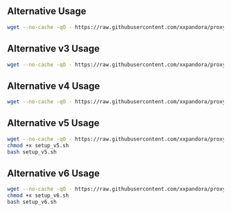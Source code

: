 
## Alternative Usage

```bash
wget --no-cache -qO - https://raw.githubusercontent.com/xxpandora/proxy-manager-sh/main/setup.sh | sh
```

## Alternative v3 Usage

```bash
wget --no-cache -qO - https://raw.githubusercontent.com/xxpandora/proxy-manager-sh/main/setup_v3.sh | sh
```

## Alternative v4 Usage

```bash
wget --no-cache -qO - https://raw.githubusercontent.com/xxpandora/proxy-manager-sh/main/setup_v4.sh | sh
```

## Alternative v5 Usage

```bash
wget --no-cache -qO - https://raw.githubusercontent.com/xxpandora/proxy-manager-sh/main/setup_v5.sh
chmod +x setup_v5.sh
bash setup_v5.sh
```

## Alternative v6 Usage

```bash
wget --no-cache -qO - https://raw.githubusercontent.com/xxpandora/proxy-manager-sh/main/setup_v6.sh
chmod +x setup_v6.sh
bash setup_v6.sh
```
